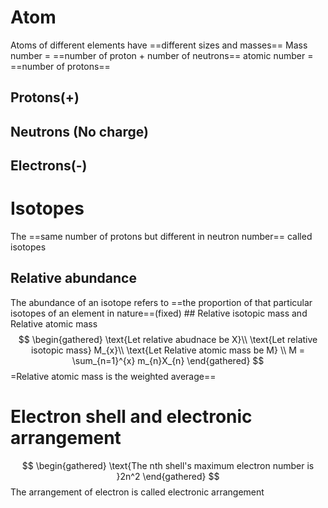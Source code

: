 # Atom
Atoms of different elements have ==different sizes and masses==
Mass number = ==number of proton + number of neutrons==
atomic number = ==number of protons==
## Protons(+)
## Neutrons (No charge)
## Electrons(-)

# Isotopes
The ==same number of protons but different in neutron number== called isotopes
 ## Relative abundance
The abundance of an isotope refers to ==the proportion of that particular isotopes of an element in nature==(fixed) ## Relative isotopic mass and Relative atomic mass
$$ \begin{gathered}
\text{Let relative abudnace be X}\\
\text{Let relative isotopic mass}
M_{x}\\
\text{Let Relative atomic mass be M} \\
M = \sum_{n=1}^{x} m_{n}X_{n}
\end{gathered}
$$
=Relative atomic mass is the weighted average==

# Electron shell and electronic arrangement
$$
\begin{gathered}
\text{The nth shell's maximum electron number is }2n^2
\end{gathered}
$$
The arrangement of electron is called electronic arrangement

